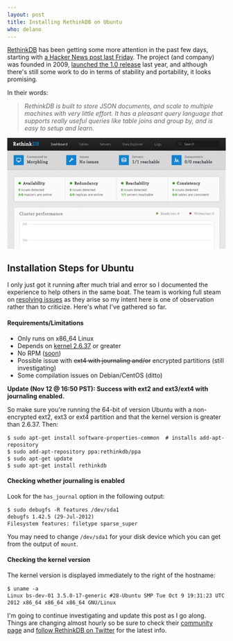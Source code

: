 ```yaml
---
layout: post
title: Installing RethinkDB on Ubuntu
who: delano
---
```


[RethinkDB](http://www.rethinkdb.com/) has been getting some more attention in the past few days, starting with [a Hacker News post last Friday](http://news.ycombinator.com/item?id=4763879). The project (and company) was founded in 2009, [launched the 1.0 release](http://techcrunch.com/2011/06/06/rethinkdb-expands-beyond-ssds-launches-its-speedy-database-to-the-public/) last year, and although there's still some work to do in terms of stability and portability, it looks promising.

In their words:

<blockquote><i>RethinkDB is built to store JSON documents, and scale to multiple machines with very little effort. It has a pleasant query language that supports really useful queries like table joins and group by, and is easy to setup and learn.</i></blockquote>

![The built-in RethinkDB admin interface](/blog/assets/2012/rethink-admin-freshinstall-s.png "The built-in admin Interface")

## Installation Steps for Ubuntu ##

I only just got it running after much trial and error so I documented the experience to help others in the same boat. The team is working full steam on [resolving issues](https://github.com/rethinkdb/rethinkdb/issues) as they arise so my intent here is one of observation rather than to criticize. Here's what I've gathered so far.

#### Requirements/Limitations ####

* Only runs on x86_64 Linux 
* Depends on [kernel 2.6.37](https://github.com/rethinkdb/rethinkdb/issues/6#issuecomment-10263097) or greater 
* No RPM ([soon](https://twitter.com/rethinkdb/status/267785958278176769))
* Possible issue with <strike>ext4 with journaling and/or</strike> encrypted partitions (still investigating)
* Some compilation issues on Debian/CentOS (ditto)

**Update (Nov 12 @ 16:50 PST): Success with ext2 and ext3/ext4 with journaling enabled.**

So make sure you're running the 64-bit of version Ubuntu with a non-encrypted ext2, ext3 or ext4 partition and that the kernel version is greater than 2.6.37. Then:

    $ sudo apt-get install software-properties-common  # installs add-apt-repository
    $ sudo add-apt-repository ppa:rethinkdb/ppa
    $ sudo apt-get update
    $ sudo apt-get install rethinkdb
    
    
#### Checking whether journaling is enabled ####

Look for the `has_journal` option in the following output:

    $ sudo debugfs -R features /dev/sda1
    debugfs 1.42.5 (29-Jul-2012)
    Filesystem features: filetype sparse_super
    
You may need to change `/dev/sda1` for your disk device which you can get from the output of `mount`.

#### Checking the kernel version ####

The kernel version is displayed immediately to the right of the hostname:

    $ uname -a
    Linux bs-dev-01 3.5.0-17-generic #28-Ubuntu SMP Tue Oct 9 19:31:23 UTC 2012 x86_64 x86_64 x86_64 GNU/Linux
    

I'm going to continue investigating and update this post as I go along. Things are changing almost hourly so be sure to check their [community page](http://www.rethinkdb.com/community/) and [follow RethinkDB on Twitter](https://twitter.com/rethinkdb) for the latest info.